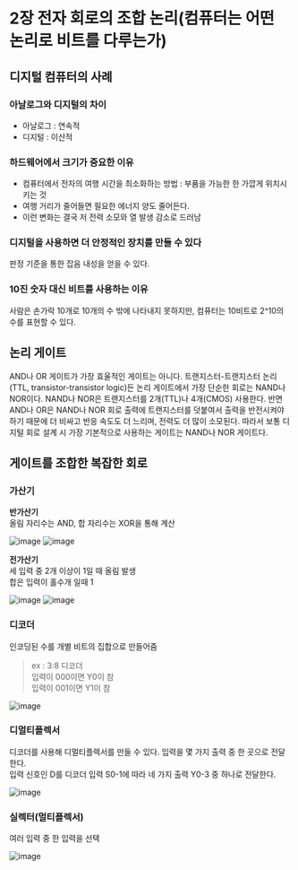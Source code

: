 # 2장 전자 회로의 조합 논리(컴퓨터는 어떤 논리로 비트를 다루는가)
## 디지털 컴퓨터의 사례
### 아날로그와 디지털의 차이
- 아날로그 : 연속적
- 디지털 : 이산적

### 하드웨어에서 크기가 중요한 이유
- 컴퓨터에서 전자의 여행 시간을 최소화하는 방법 : 부품을 가능한 한 가깝게 위치시키는 것
- 여행 거리가 줄어들면 필요한 에너지 양도 줄어든다.
- 이런 변화는 결국 저 전력 소모와 열 발생 감소로 드러남

### 디지털을 사용하면 더 안정적인 장치를 만들 수 있다
판정 기준을 통한 잡음 내성을 얻을 수 있다.

### 10진 숫자 대신 비트를 사용하는 이유
사람은 손가락 10개로 10개의 수 밖에 나타내지 못하지만, 컴퓨터는 10비트로 2^10의 수를 표현할 수 있다.

## 논리 게이트
AND나 OR 게이트가 가장 효울적인 게이트는 아니다. 트랜지스터-트랜지스터 논리(TTL, transistor-transistor logic)든 논리 게이트에서 가장 단순한 회로는 NAND나 NOR이다. NAND나 NOR은 트랜지스터를 2개(TTL)나 4개(CMOS) 사용한다. 반면 AND나 OR은 NAND나 NOR 회로 출력에 트랜지스터를 덧붙여서 출력을 반전시켜야 하기 때문에 더 비싸고 반응 속도도 더 느리며, 전력도 더 많이 소모된다. 따라서 보통 디지털 회로 설계 시 가장 기본적으로 사용하는 게이트는 NAND나 NOR 게이트다.

## 게이트를 조합한 복잡한 회로
### 가산기
**반가산기**  
올림 자리수는 AND, 합 자리수는 XOR을 통해 계산

![image](https://user-images.githubusercontent.com/44667299/180802940-72465725-0033-4f06-9749-3683bcd7e08a.png)
![image](https://user-images.githubusercontent.com/44667299/180803862-dae65a96-d3da-4ede-80e2-1013df44e2de.png)


**전가산기**  
세 입력 중 2개 이상이 1일 때 올림 발생  
합은 입력이 홀수개 일때 1

![image](https://user-images.githubusercontent.com/44667299/180803725-588af151-8976-4ea7-bfdf-60f1494930a6.png)
![image](https://user-images.githubusercontent.com/44667299/180803768-fd093548-be5e-4609-947e-e0743e61a085.png)

### 디코더
인코딩된 수를 개별 비트의 집합으로 만들어줌

> ex : 3:8 디코더  
입력이 000이면 Y0이 참  
입력이 001이면 Y1이 참

![image](https://user-images.githubusercontent.com/44667299/180804215-695c0be6-27bc-426c-bb64-0daf390f6a6b.png)

### 디멀티플렉서
디코더를 사용해 디멀티플렉서를 만들 수 있다. 입력을 몇 가지 출력 중 한 곳으로 전달한다.  
입력 신호인 D를 디코더 입력 S0-1에 따라 네 가지 출력 Y0-3 중 하나로 전달한다.

![image](https://user-images.githubusercontent.com/44667299/180804619-97f198c2-cdb1-420c-9257-7316030f9a24.png)


### 실렉터(멀티플렉서)
여러 입력 중 한 입력을 선택

![image](https://user-images.githubusercontent.com/44667299/180804859-55d5abcc-7323-4e50-8111-270ba469a132.png)
